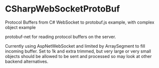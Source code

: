 # CSharpWebSocketProtoBuf

Protocol Buffers from C# WebSocket to protobuf.js example, with complex object example

protobuf-net for reading protocol buffers on the server.

Currently using AspNetWebSocket and limited by ArraySegment to fill incoming buffer.
Set to 1k and extra trimmed, but very large or very small objects should be allowed
to be sent and processed so may look at other backend alternatives.
